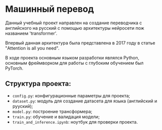 # Машинный перевод

Данный учебный проект направлен на создание переводчика с английского на русский с помощью архитектуры нейросети пож названием 'transformer'.

Впервый данная архитектура была представлена в 2017 году в статье "Attention is all you need".

В ходе проекта основным языком разработки являлся Python, основным фреймворком для работы с глубоким обучением был PyTorch.

## Структура проекта:
- `config.py`: конфигурационные параметры для проекта;
- `dataset.py`: модуль для создание датасета для языка (английский и рууский);
- `model.py`: построение трансформера;
- `train.py`: обучение и валидация модели;
- `train_and_inference.ipynb`: ноутбук для проверки проекта.
